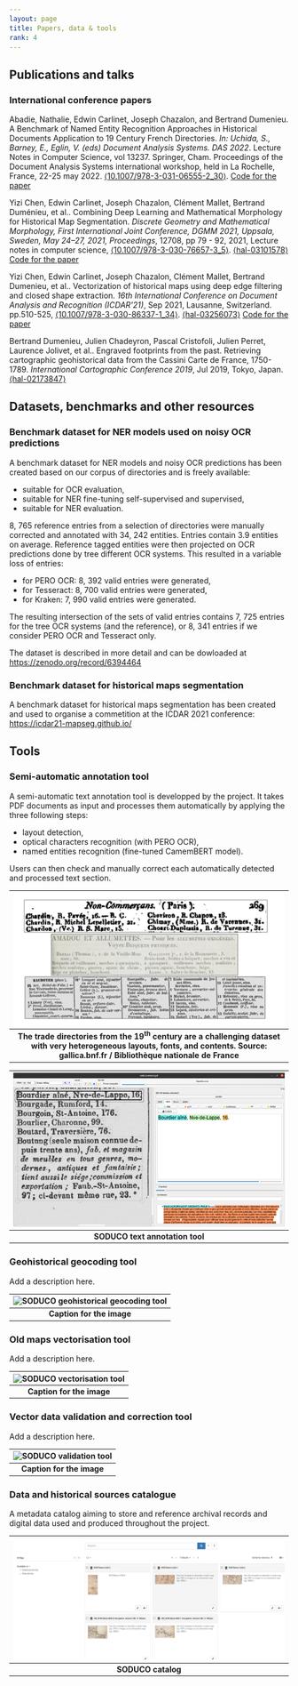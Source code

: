 ```yaml
---
layout: page
title: Papers, data & tools
rank: 4
---
```


## Publications and talks

### International conference papers

Abadie, Nathalie, Edwin Carlinet, Joseph Chazalon, and Bertrand Dumenieu. A Benchmark of Named Entity Recognition Approaches in Historical Documents Application to 19 Century French Directories. *In: Uchida, S., Barney, E., Eglin, V. (eds) Document Analysis Systems. DAS 2022*. Lecture Notes in Computer Science, vol 13237. Springer, Cham. Proceedings of the Document Analysis Systems international workshop, held in La Rochelle, France, 22-25 may 2022. [⟨10.1007/978-3-031-06555-2_30⟩](https://doi.org/10.1007/978-3-031-06555-2_30).
[Code for the paper]( https://github.com/soduco/paper-ner-bench-das22.)

Yizi Chen, Edwin Carlinet, Joseph Chazalon, Clément Mallet, Bertrand Duménieu, et al.. Combining Deep Learning and Mathematical Morphology for Historical Map Segmentation. *Discrete Geometry and Mathematical Morphology, First International Joint Conference, DGMM 2021, Uppsala, Sweden, May 24–27, 2021, Proceedings*, 12708, pp 79 - 92, 2021, Lecture notes in computer science, [⟨10.1007/978-3-030-76657-3_5⟩](https://dx.doi.org/10.1007/978-3-030-76657-3_5). [⟨hal-03101578⟩](https://hal.archives-ouvertes.fr/hal-03101578)
[Code for the paper](https://github.com/soduco/paper-dgmm2021)

Yizi Chen, Edwin Carlinet, Joseph Chazalon, Clément Mallet, Bertrand Dumenieu, et al.. Vectorization of historical maps using deep edge filtering and closed shape extraction. *16th International Conference on Document Analysis and Recognition (ICDAR'21)*, Sep 2021, Lausanne, Switzerland. pp.510-525, [⟨10.1007/978-3-030-86337-1_34⟩](https://dx.doi.org/10.1007/978-3-030-86337-1_34). [⟨hal-03256073⟩](https://hal.archives-ouvertes.fr/hal-03256073)
[Code for the paper](https://github.com/soduco/ICDAR-2021-Vectorization)

Bertrand Dumenieu, Julien Chadeyron, Pascal Cristofoli, Julien Perret, Laurence Jolivet, et al.. Engraved footprints from the past. Retrieving cartographic geohistorical data from the Cassini Carte de France, 1750-1789. *International Cartographic Conference 2019*, Jul 2019, Tokyo, Japan. [⟨hal-02173847⟩](https://hal.archives-ouvertes.fr/hal-02173847)

## Datasets, benchmarks and other resources

### Benchmark dataset for NER models used on noisy OCR predictions

 A benchmark dataset for NER models and noisy OCR predictions has been created based on our corpus of directories and is freely available:
- suitable for OCR evaluation,
- suitable for NER fine-tuning self-supervised and supervised,
- suitable for NER evaluation.

8, 765 reference entries from a selection of directories were manually corrected and annotated with 34, 242 entities. Entries contain 3.9 entities on average.
Reference tagged entities were then projected on OCR predictions done by tree different OCR systems. This resulted in a variable loss of entries:
- for PERO OCR: 8, 392 valid entries were generated, 
- for Tesseract: 8, 700 valid entries were generated, 
- for Kraken: 7, 990 valid entries were generated. 

The resulting intersection of the sets of valid entries contains 7, 725 entries for the tree OCR systems (and the reference), or 8, 341 entries if we consider PERO OCR and Tesseract only.

The dataset is described in more detail and can be dowloaded at https://zenodo.org/record/6394464

### Benchmark dataset for historical maps segmentation

A benchmark dataset for historical maps segmentation has been created and used to organise a commetition at the ICDAR 2021 conference: https://icdar21-mapseg.github.io/

## Tools

### Semi-automatic annotation tool

A semi-automatic text annotation tool is developped by the project. It takes PDF documents as input and processes them automatically by applying the three following steps:
- layout detection,
- optical characters recognition (with PERO OCR),
- named entities recognition (fine-tuned CamemBERT model).

Users can then check and manually correct each automatically detected and processed text section.

| ![SODUCO corpus of directories](./public/images/SODUCO_Corpus.png) |
|:--:|
| <b>The trade directories from the 19<sup>th</sup> century are a challenging dataset with very heterogeneous layouts, fonts, and contents. Source: gallica.bnf.fr / Bibliothèque nationale de France</b>|


| ![SODUCO text annotation tool](./public/images/AnnotationTool.png) |
|:--:|
| <b>SODUCO text annotation tool</b>|

### Geohistorical geocoding tool

Add a description here.

| ![SODUCO geohistorical geocoding tool](./public/images/Example.png) |
|:--:|
| <b>Caption for the image</b>|

### Old maps vectorisation tool

Add a description here.

| ![SODUCO vectorisation tool](./public/images/Example.png) |
|:--:|
| <b>Caption for the image</b>|

### Vector data validation and correction tool

Add a description here.

| ![SODUCO validation tool](./public/images/Example.png) |
|:--:|
| <b>Caption for the image</b>|

### Data and historical sources catalogue

A metadata catalog aiming to store and reference archival records and digital data used and produced throughout the project.

| ![SODUCO catalogue](./public/images/catalog_searchpage.png) |
|:--:|
| <b>SODUCO catalog</b>|
